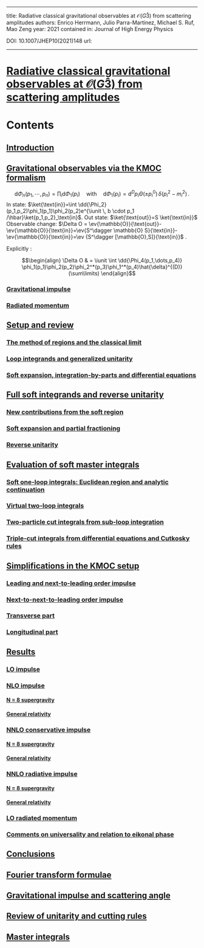 
---
title: Radiative classical gravitational observables at $\mathcal{O}(G3̂)$ from scattering amplitudes
authors: Enrico Herrmann, Julio Parra-Martinez, Michael S. Ruf, Mao Zeng
year: 2021
contained in: Journal of High Energy Physics

DOI: 10.1007/JHEP10(2021)148
url: 

---
# [Radiative classical gravitational observables at $\mathcal{O}(G3̂)$ from scattering amplitudes](zotero://select/items/@herrmannRadiativeClassicalGravitational2021)
# Contents

## [Introduction](zotero://open-pdf/0_YDV3Q3ED/3)
## [Gravitational observables via the KMOC formalism](zotero://open-pdf/0_YDV3Q3ED/6)

$$\mathrm{d}\Phi_{n}(p_{1},\cdots,p_{n})=\prod_{i}\mathrm{d}\Phi_{1}(p_{i})\quad\mathrm{with}\quad\mathrm{d}\Phi_{1}(p_{i})=\mathrm{d}^{D}p_{i}\Theta(\pm p_{i}^{0})\,\delta(p_{i}^{2}-m_{i}^{2})\,.$$
In state: $\ket{\text{in}}=\int \dd{\Phi_2}(p_1,p_2)\phi_1(p_1)\phi_2(p_2)e^{\iunit \, b \cdot p_1 /\hbar}\ket{p_1,p_2}_\text{in}$.
Out state:  $\ket{\text{out}}=S \ket{\text{in}}$
Observable change: $\Delta O = \ev{\mathbb{O}}{\text{out}}- \ev{\mathbb{O}}{\text{in}}=\ev{S^\dagger \mathbb{O} S}{\text{in}}-\ev{\mathbb{O}}{\text{in}}=\ev {S^\dagger [\mathbb{O},S]}{\text{in}}$ .


Explicitly :

$$\begin{align}
\Delta O & = \iunit \int \dd{\Phi_4(p_1,\dots,p_4)} \phi_1(p_1)\phi_2(p_2)\phi_2^*(p_3)\phi_1^*(p_4)\hat{\delta}^{(D)}(\sum\limits)
\end{align}$$
### [Gravitational impulse](zotero://open-pdf/0_YDV3Q3ED/8)
### [Radiated momentum](zotero://open-pdf/0_YDV3Q3ED/9)
        
##  [Setup and review](zotero://open-pdf/0_YDV3Q3ED/9)
###  [The method of regions and the classical limit](zotero://open-pdf/0_YDV3Q3ED/10)
###  [Loop integrands and generalized unitarity](zotero://open-pdf/0_YDV3Q3ED/11)
###  [Soft expansion, integration-by-parts and differential equations](zotero://open-pdf/0_YDV3Q3ED/14)
        
## [Full soft integrands and reverse unitarity](zotero://open-pdf/0_YDV3Q3ED/16)
###  [New contributions from the soft region](zotero://open-pdf/0_YDV3Q3ED/16)
###  [Soft expansion and partial fractioning](zotero://open-pdf/0_YDV3Q3ED/18)
###  [Reverse unitarity](zotero://open-pdf/0_YDV3Q3ED/20)
        
## [Evaluation of soft master integrals](zotero://open-pdf/0_YDV3Q3ED/21)
###  [Soft one-loop integrals: Euclidean region and analytic continuation](zotero://open-pdf/0_YDV3Q3ED/21)   
###  [Virtual two-loop integrals](zotero://open-pdf/0_YDV3Q3ED/24)
###  [Two-particle cut integrals from sub-loop integration](zotero://open-pdf/0_YDV3Q3ED/25)
###  [Triple-cut integrals from differential equations and Cutkosky rules](zotero://open-pdf/0_YDV3Q3ED/26)
        
##   [Simplifications in the KMOC setup](zotero://open-pdf/0_YDV3Q3ED/28)
###  [Leading and next-to-leading order impulse](zotero://open-pdf/0_YDV3Q3ED/29)  
###  [Next-to-next-to-leading order impulse](zotero://open-pdf/0_YDV3Q3ED/31)    
###  [Transverse part](zotero://open-pdf/0_YDV3Q3ED/31)      
###  [Longitudinal part](zotero://open-pdf/0_YDV3Q3ED/35)
            
## [Results](zotero://open-pdf/0_YDV3Q3ED/35)
###  [LO impulse](zotero://open-pdf/0_YDV3Q3ED/35)
###  [NLO impulse](zotero://open-pdf/0_YDV3Q3ED/36)
####  [N = 8 supergravity](zotero://open-pdf/0_YDV3Q3ED/37)
####  [General relativity](zotero://open-pdf/0_YDV3Q3ED/38)
###  [NNLO conservative impulse](zotero://open-pdf/0_YDV3Q3ED/39)
####  [N = 8 supergravity](zotero://open-pdf/0_YDV3Q3ED/40)
####  [General relativity](zotero://open-pdf/0_YDV3Q3ED/41)
###  [NNLO radiative impulse](zotero://open-pdf/0_YDV3Q3ED/42)
####  [N = 8 supergravity](zotero://open-pdf/0_YDV3Q3ED/42)
####  [General relativity](zotero://open-pdf/0_YDV3Q3ED/43)
###  [LO radiated momentum](zotero://open-pdf/0_YDV3Q3ED/44)
###  [Comments on universality and relation to eikonal phase](zotero://open-pdf/0_YDV3Q3ED/46)
        
##  [Conclusions](zotero://open-pdf/0_YDV3Q3ED/48)
##  [Fourier transform formulae](zotero://open-pdf/0_YDV3Q3ED/50)
##  [Gravitational impulse and scattering angle](zotero://open-pdf/0_YDV3Q3ED/51) 
##  [Review of unitarity and cutting rules](zotero://open-pdf/0_YDV3Q3ED/53)
##   [Master integrals](zotero://open-pdf/0_YDV3Q3ED/56)